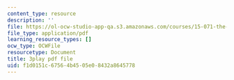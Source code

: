```yaml
---
content_type: resource
description: ''
file: https://ol-ocw-studio-app-qa.s3.amazonaws.com/courses/15-071-the-analytics-edge-spring-2017/f1d0151c67564b4505e08432a8645778_fsF79kN9G28.pdf
file_type: application/pdf
learning_resource_types: []
ocw_type: OCWFile
resourcetype: Document
title: 3play pdf file
uid: f1d0151c-6756-4b45-05e0-8432a8645778
---
```

